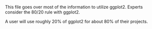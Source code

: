 This file goes over most of the information to utilize ggplot2. Experts consider the 80/20 rule with ggplot2.

A user will use roughly 20% of ggplot2 for about 80% of their projects.
